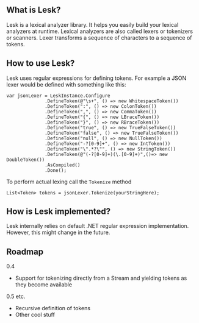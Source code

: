 ## What is Lesk?
Lesk is a lexical analyzer library. It helps you easily build your lexical analyzers at runtime. Lexical analyzers are also called lexers or tokenizers or scanners. Lexer transforms a sequence of characters to a sequence of tokens.

## How to use Lesk?
Lesk uses regular expressions for defining tokens. For example a JSON lexer would be defined with something like this: 

    var jsonLexer = LeskInstance.Configure
                  .DefineToken(@"\s+", () => new WhitespaceToken())
                  .DefineToken(":", () => new ColonToken())
                  .DefineToken(",", () => new CommaToken())
                  .DefineToken("{", () => new LBraceToken())
                  .DefineToken("}", () => new RBraceToken())
                  .DefineToken("true", () => new TrueFalseToken())
                  .DefineToken("false", () => new TrueFalseToken())
                  .DefineToken("null", () => new NullToken())
                  .DefineToken("-?[0-9]+", () => new IntToken())
                  .DefineToken("\".*?\"", () => new StringToken())
                  .DefineToken(@"(-?[0-9]+)(\.[0-9]+)",()=> new DoubleToken())
                  .AsCompiled()
                  .Done();

To perform actual lexing call the `Tokenize` method 

    List<Token> tokens = jsonLexer.Tokenize(yourStringHere); 

## How is Lesk implemented?
Lesk internally relies on default .NET regular expression implementation. However, this might change in the future.

## Roadmap 
0.4

* Support for tokenizing directly from a Stream and yielding tokens as they become available 

0.5 etc.

* Recursive definition of tokens 
* Other cool stuff

